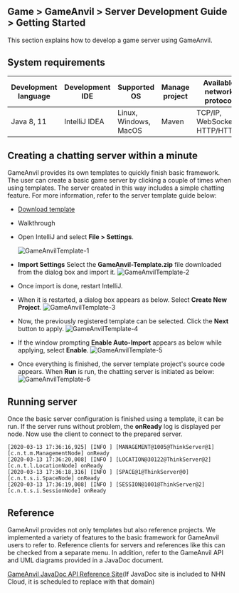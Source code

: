 ## Game > GameAnvil > Server Development Guide > Getting Started

This section explains how to develop a game server using GameAnvil.

## System requirements

| Development language  | Development IDE      | Supported OS               | Manage project | Available network protocol | Security |
| ---------- | ------------- | --------------------- | ------------- | ----------------------------- | ---- |
| Java 8, 11 | IntelliJ IDEA | Linux, Windows, MacOS | Maven         | TCP/IP, WebSocket, HTTP/HTTPS | SSL  |



## Creating a chatting server within a minute

GameAnvil provides its own templates to quickly finish basic framework. The user can create a basic game server by clicking a couple of times when using templates. The server created in this way includes a simple chatting feature. For more information, refer to the server template guide below:

- [Download template](http://static.toastoven.net/prod_gameanvil/files/GameAnvil-Template.zip)

- Walkthrough

- Open IntelliJ and select **File > Settings**.

   ![GameAnvilTemplate-1](http://static.toastoven.net/prod_gameanvil/images/GameAnvilTemplate-1.png)

- **Import Settings** Select the **GameAnvil-Template.zip** file downloaded from the dialog box and import it.
  ![GameAnvilTemplate-2](http://static.toastoven.net/prod_gameanvil/images/GameAnvilTemplate-2.png)

- Once import is done, restart IntelliJ.

- When it is restarted, a dialog box appears as below. Select **Create New Project**.     ![GameAnvilTemplate-3](http://static.toastoven.net/prod_gameanvil/images/GameAnvilTemplate-3.png)

- Now, the previously registered template can be selected. Click the **Next** button to apply.    ![GameAnvilTemplate-4](http://static.toastoven.net/prod_gameanvil/images/GameAnvilTemplate-4.png)

- If the window prompting **Enable Auto-Import** appears as below while applying, select **Enable**.    ![GameAnvilTemplate-5](http://static.toastoven.net/prod_gameanvil/images/GameAnvilTemplate-5.png)

- Once everything is finished, the server template project's source code appears. When **Run** is run, the chatting server is initiated as below:    ![GameAnvilTemplate-6](http://static.toastoven.net/prod_gameanvil/images/GameAnvilTemplate-6.png)



## Running server

Once the basic server configuration is finished using a template, it can be run. If the server runs without problem, the **onReady** log is displayed per node. Now use the client to connect to the prepared server.

```
[2020-03-13 17:36:16,925] [INFO ] [MANAGEMENT@1005@ThinkServer@1] [c.n.t.m.ManagementNode] onReady
[2020-03-13 17:36:20,008] [INFO ] [LOCATION@30122@ThinkServer@2] [c.n.t.l.LocationNode] onReady
[2020-03-13 17:36:18,316] [INFO ] [SPACE@1@ThinkServer@0] [c.n.t.s.i.SpaceNode] onReady
[2020-03-13 17:36:19,008] [INFO ] [SESSION@1001@ThinkServer@2] [c.n.t.s.i.SessionNode] onReady
```



## Reference

GameAnvil provides not only templates but also reference projects. We implemented a variety of features to the basic framework for GameAnvil users to refer to. Reference clients for servers and references like this can be checked from a separate menu. In addition, refer to the GameAnvil API and UML diagrams provided in a JavaDoc document.

[GameAnvil JavaDoc API Reference Site](http://10.162.4.61:9090/gameanvil)(If JavaDoc site is included to NHN Cloud, it is scheduled to replace with that domain)
